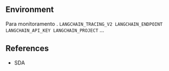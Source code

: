 


## Environment
Para monitoramento
. `
    LANGCHAIN_TRACING_V2
    LANGCHAIN_ENDPOINT
    LANGCHAIN_API_KEY
    LANGCHAIN_PROJECT
  `
  ...
## References

- SDA